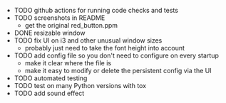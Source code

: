 - TODO github actions for running code checks and tests
- TODO screenshots in README
  - get the original red_button.ppm
- DONE resizable window
- TODO fix UI on i3 and other unusual window sizes
  - probably just need to take the font height into account
- TODO add config file so you don't need to configure on every startup
  - make it clear where the file is
  - make it easy to modify or delete the persistent config via the UI
- TODO automated testing 
- TODO test on many Python versions with tox
- TODO add sound effect
